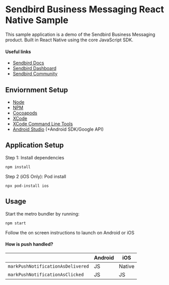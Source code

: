 # Sendbird Business Messaging React Native Sample

This sample application is a demo of the Sendbird Business Messaging product.
Built in React Native using the core JavaScript SDK.

#### Useful links

- [Sendbird Docs](https://sendbird.com/docs/business-messaging/guide/v2/overview)
- [Sendbird Dashboard](https://dashboard.sendbird.com)
- [Sendbird Community](https://community.sendbird.com)

## Enviornment Setup

- [Node](https://nodejs.org/en/)
- [NPM](https://www.npmjs.com/)
- [Cocoapods](https://cocoapods.org/)
- [XCode](https://developer.apple.com/xcode)
- [XCode Command Line Tools](https://facebook.github.io/react-native/docs/getting-started.html#xcode)
- [Android Studio](https://developer.android.com/studio/) (+Android SDK/Google API)

## Application Setup

Step 1: Install dependencies

```
npm install
```

Step 2 (iOS Only): Pod install

```
npx pod-install ios
```

## Usage

Start the metro bundler by running:

```
npm start
```

Follow the on screen instructions to launch on Android or iOS

#### How is push handled?

|                                   | Android | iOS    |
| --------------------------------- | ------- | ------ |
| `markPushNotificationAsDelivered` | JS      | Native |
| `markPushNotificationAsClicked`   | JS      | JS     |
